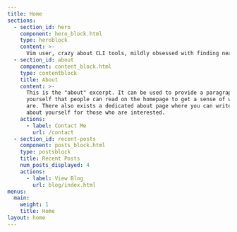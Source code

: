 ```yaml
---
title: Home
sections:
  - section_id: hero
    component: hero_block.html
    type: heroblock
    content: >-
      Vim user, crazy about CLI tools, mildly obsessed with finding neat git tricks
  - section_id: about
    component: content_block.html
    type: contentblock
    title: About
    content: >-
      This is the "about" excerpt. It can be used to provide a paragraph about
      yourself that people can read on the homepage to get a sense of who you
      are. There also exists a dedicated about page where you can write more
      about yourself for those who are interested.
    actions:
      - label: Contact Me
        url: /contact
  - section_id: recent-posts
    component: posts_block.html
    type: postsblock
    title: Recent Posts
    num_posts_displayed: 4
    actions:
      - label: View Blog
        url: blog/index.html
menus:
  main:
    weight: 1
    title: Home
layout: home
---
```

